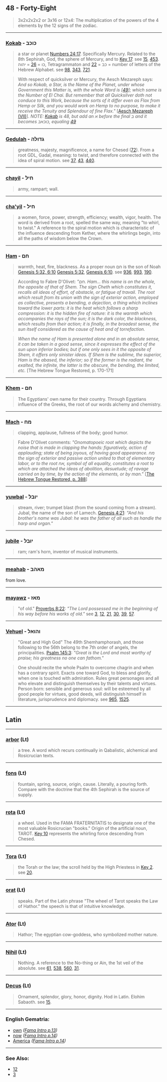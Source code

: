 ## 48 - Forty-Eight
> 3x2x2x2x2 or 3x16 or 12x4: The multiplication of the powers of the 4 elements by the 12 signs of the zodiac.

---

### [Kokab](/keys/KVKB) - כוכב
> a star or planet [Numbers 24:17](http://biblehub.com/numbers/24-17.htm). Specifically Mercury. Related to the 8th Sephirah, God, the sphere of Mercury, and to [Key 17](17). see [15](15), [453](453). כו = [26](26) = יהוה, Tetragrammaton and כב = [22](22) = number of letters of the Hebrew Alphabet. see [98](98), [343](343), [721](721).

> With respect of quicksilver or Mercury, the Aesch Mezareph says: *And so Kokab, a Star, is the Name of the Planet, under whose Government this Matter is, with the whole Word is [[49](49)]; which same is the Number of El Chai. But remember that all Quicksilver doth not conduce to this Work, because the sorts of it differ even as Flax from Hemp or Silk, and you would work on Hemp to no purpose, to make it receive the Tenuity and Splendour of fine Flax."* [[Aesch Mezareph (VII)](http://www.levity.com/alchemy/aesch7.html)]. *NOTE: [Kokab](/keys/KVKB) is 48, but add an א before the final ב and it becomes כוכאב, equaling [49](/keys/KVKAB)*

---

### [Gedulah](/keys/GDVLH) - גדולה
> greatness, majesty, magnificence, a name for Chesed ([72](72)). From a root GDL, Gadal, meaning: to twist, and therefore connected with the idea of spiral motion. see [37](37), [43](43), [440](440).

---

### [chayil](/keys/ChIL) - חיל
> army, rampart; wall.

---

### [cha'yil](/keys/CHIL) - חיל
> a women, force, power, strength, efficiency; wealth, vigor, health. The word is derived from a root, spelled the same way, meaning "to whirl, to twist." A reference to the spiral motion which is characteristic of the influence descending from Kether, where the whirlings begin, into all the paths of wisdom below the Crown.

---

### [Ham](/keys/ChM) - חם
> warmth, heat, fire, blackness. As a proper noun חם is the son of Noah [Genesis 5:32, 6:10](https://www.biblegateway.com/passage/?search=genesis+5%3A32%2C6%3A10&version=KJV;WLC) [Genesis 5:32](http://biblehub.com/genesis/5-32.htm), [Genesis 6:10](http://biblehub.com/genesis/6-10.htm). see [936](936), [993](993), [190](190).

> According to Fabre D'Olivet: *"חם. Ham... this name is on the whole, the opposite of that of Shem. The sign Cheth which constitutes it, recalls all ideas of effort, of obstacle, or fatigue of travail. The root which result from its union with the sign of exterior action, employed as collective, presents a bending, a dejection, a thing which inclines toward the lower parts: it is the heat which follows a sharp compression: it is the hidden fire of nature: it is the warmth which accompanies the rays of the sun; it is the dark color, the blackness, which results from their action; it is finally, in the broadest sense, the sun itself considered as the cause of heat and of torrefaction.*

> *When the name of Ham is presented alone and in an absolute sense, it can be taken in a good sense, since it expresses the effect of the sun upon inferior bodies; but if one only sees in it the opposite of Shem, it offers only sinister ideas. If Shem is the sublime, the superior, Ham is the abased, the inferior; so if the former is the radiant, the exalted, the infinite, the latter is the obscure, the bending, the limited, etc.* [The Hebrew Tongue Restored, p. 170-171]

---

### [Khem](/keys/ChM) - חם
> The Egyptians' own name for their country. Through Egyptians influence of the Greeks, the root of our words alchemy and chemistry.

---

### [Mach](/keys/MCh) - מח
> clapping, applause, fullness of the body; good humor.

> Fabre D'Olivet comments: *"Onomatopoeic root which depicts the noise that is made in clapping the hands: figuratively, action of applauding; state of being joyous, of having good appearance. מח the sign of exterior and passive action united to that of elementary labor, or to the root אח, symbol of all equality, constitutes a root to which are attached the ideas of abolition, desuetude; of ravage carried on by time, by the action of the elements, or by man."* [[The Hebrew Tongue Restored, p. 388](https://archive.org/stream/hebraictongueres00fabriala#page/388/mode/2up)]

---

### [yuwbal](/keys/IVBL) - יובל
> stream, river; trumpet blast (from the sound coming from a stream). Jubal, the name of the son of Lamech. [Genesis 4:21](http://biblehub.com/genesis/4-21.htm): *"And his brother's name was Jubal: he was the father of all such as handle the harp and organ."*

---

### [jubile](/keys/IVBL) - יובל
> ram; ram's horn, inventor of musical instruments.

---

### [meahab](/keys/MAHB) - מאהב
from love.

---

### [mayawz](/keys/MAZ) - מאז
> "of old." [Proverbs 8:22](http://biblehub.com/proverbs/8-22.htm): *"The Lord possessed me in the beginning of his way before his works of old."* see [3](3), [12](12), [21](21), [30](30), [39](39), [57](57).

---

### [Vehuel](/keys/VHVAL) - והואל
> "Great and High God" The 49th Shemhamphorash, and those following to the 56th belong to the 7th order of angels, the principalities. [Psalm 145:3](http://biblehub.com/psalms/145-3.htm): *"Great is the Lord and most worthy of praise; his greatness no one can fathom."*

> One should recite the whole Psalm to overcome chagrin and when has a contrary spirit. Exacts one toward God, to bless and glorify, when one is touched with admiration. Rules great personages and all who elevate and distinguish themselves by their talents and virtues. Person born: sensible and generous soul: will be esteemed by all good people for virtues, good deeds, will distinguish himself in literature, jurisprudence and diplomacy. see [965](965), [1525](1525).

---

## Latin

---

### [arbor](/latin?word=arbor) (Lt)
> a tree. A word which recurs continually in Qabalistic, alchemical and Rosicrucian texts.

---

### [fons](/latin?word=fons) (Lt)
> fountain, spring, source, origin, cause. Literally, a pouring forth. Compare with the doctrine that the 4th Sephirah is the source of supply.

---

### [rota](/latin?word=rota) (Lt)
> a wheel. Used in the FAMA FRATERNITATIS to designate one of the most valuable Rosicrucian "books." Origin of the artificial noun, TAROT. [Key 10](10) represents the whirling force descending from Chesed.

---

### [Tora](/latin?word=Tora) (Lt)
> the Torah or the law; the scroll held by the High Priestess in [Key 2](2). see [20](20).

---

### [orat](/latin?word=orat) (Lt)
> speaks. Part of the Latin phrase "The wheel of Tarot speaks the Law of Hathor." the speech is that of intuitive knowledge.

---

### [Ator](/latin?word=Ator) (Lt)
> Hathor; The egyptian cow-goddess, who symbolized mother nature.

---

### [Nihil](/latin?word=Nihil) (Lt)
> Nothing. A reference to the No-thing or Ain, the 1st veil of the absolute. see [61](61), [538](538), [560](560), [31](31).

---

### [Decus](/latin?word=Decus) (Lt)
> Ornament, splendor, glory, honor, dignity. Hod in Latin. Elohim Sabaoth. see [15](15).

---

### English Gematria:

- [own](/english?word=own) *([Fama Intro p.13](https://archive.org/stream/fameconfessionof00vaug#page/n13/mode/2up))*
- [now](/english?word=now) *([Fama Intro p.14](https://archive.org/stream/fameconfessionof00vaug#page/n14/mode/2up))*
- [America](/english?word=America) *([Fama Intro p.14](https://archive.org/stream/fameconfessionof00vaug#page/n14/mode/2up))*


---

### See Also:

- [12](12)
- [3](3)
